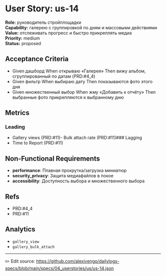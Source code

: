 # User Story: us-14

**Role:** руководитель стройплощадки  
**Capability:** галерею с группировкой по дням и массовыми действиями  
**Value:** отслеживать прогресс и быстро прикреплять медиа  
**Priority:** medium  
**Status:** proposed

## Acceptance Criteria
- Given дашборд When открываю «Галерея» Then вижу альбом, сгруппированный по датам (PRD:#4_4)
- Given фильтр When выбираю дату Then показываются фото этого дня
- Given множественный выбор When жму «Добавить к отчёту» Then выбранные фото прикрепляются к выбранному дню

## Metrics
### Leading
- Gallery views (PRD:#11)- Bulk attach rate (PRD:#11)### Lagging
- Time to Report (PRD:#11)
## Non-Functional Requirements
- **performance**: Плавная прокрутка/загрузка миниатюр
- **security_privacy**: Защита медиафайлов в покое
- **accessibility**: Доступность выбора и множественного выбора

## Refs
- PRD:#4_4
- PRD:#11

## Analytics
- `gallery_view`
- `gallery_bulk_attach`

---
✏️ Edit source: https://github.com/alexivengo/dailylogs-specs/blob/main/specs/04_userstories/us/us-14.json